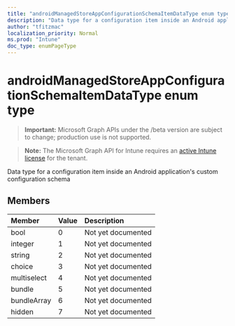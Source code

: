 ```yaml
---
title: "androidManagedStoreAppConfigurationSchemaItemDataType enum type"
description: "Data type for a configuration item inside an Android application's custom configuration schema"
author: "tfitzmac"
localization_priority: Normal
ms.prod: "Intune"
doc_type: enumPageType
---
```


# androidManagedStoreAppConfigurationSchemaItemDataType enum type

> **Important:** Microsoft Graph APIs under the /beta version are subject to change; production use is not supported.

> **Note:** The Microsoft Graph API for Intune requires an [active Intune license](https://go.microsoft.com/fwlink/?linkid=839381) for the tenant.

Data type for a configuration item inside an Android application's custom configuration schema

## Members
|Member|Value|Description|
|:---|:---|:---|
|bool|0|Not yet documented|
|integer|1|Not yet documented|
|string|2|Not yet documented|
|choice|3|Not yet documented|
|multiselect|4|Not yet documented|
|bundle|5|Not yet documented|
|bundleArray|6|Not yet documented|
|hidden|7|Not yet documented|




